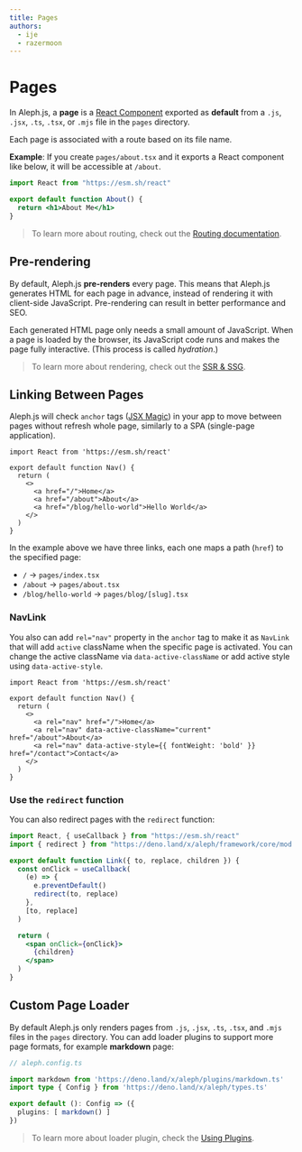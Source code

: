 ```yaml
---
title: Pages
authors:
  - ije
  - razermoon
---
```


# Pages

In Aleph.js, a **page** is a [React Component](https://reactjs.org/docs/components-and-props.html) exported as **default** from a `.js`, `.jsx`, `.ts`, `.tsx`, or `.mjs` file in the `pages` directory.

Each page is associated with a route based on its file name.

**Example**: If you create `pages/about.tsx` and it exports a React component like below, it will be accessible at `/about`.

```jsx
import React from "https://esm.sh/react"

export default function About() {
  return <h1>About Me</h1>
}
```

> To learn more about routing, check out the [Routing documentation](/docs/basic-features/routing).

## Pre-rendering

By default, Aleph.js **pre-renders** every page. This means that Aleph.js generates HTML for each page in advance, instead of rendering it with client-side JavaScript. Pre-rendering can result in better performance and SEO.

Each generated HTML page only needs a small amount of JavaScript. When a page is loaded by the browser, its JavaScript code runs and makes the page fully interactive. (This process is called _hydration_.)

> To learn more about rendering, check out the [SSR & SSG](/docs/basic-features/ssr-and-ssg).

## Linking Between Pages

Aleph.js will check `anchor` tags ([JSX Magic](/docs/advanced-features/jsx-magic)) in your app to move between pages without refresh whole page, similarly to a SPA (single-page application).

```tsx
import React from 'https://esm.sh/react'

export default function Nav() {
  return (
    <>
      <a href="/">Home</a>
      <a href="/about">About</a>
      <a href="/blog/hello-world">Hello World</a>
    </>
  )
}
```

In the example above we have three links, each one maps a path (`href`) to the specified page:

- `/` → `pages/index.tsx`
- `/about` → `pages/about.tsx`
- `/blog/hello-world` → `pages/blog/[slug].tsx`

### NavLink

You also can add `rel="nav"` property in the `anchor` tag to make it as `NavLink` that will add `active` className when the specific page is activated. You can change the active className via `data-active-className` or add active style using `data-active-style`.

```tsx
import React from 'https://esm.sh/react'

export default function Nav() {
  return (
    <>
      <a rel="nav" href="/">Home</a>
      <a rel="nav" data-active-className="current" href="/about">About</a>
      <a rel="nav" data-active-style={{ fontWeight: 'bold' }} href="/contact">Contact</a>
    </>
  )
}
```

### Use the `redirect` function

You can also redirect pages with the `redirect` function:

```jsx
import React, { useCallback } from "https://esm.sh/react"
import { redirect } from "https://deno.land/x/aleph/framework/core/mod.ts"

export default function Link({ to, replace, children }) {
  const onClick = useCallback(
    (e) => {
      e.preventDefault()
      redirect(to, replace)
    },
    [to, replace]
  )

  return (
    <span onClick={onClick}>
      {children}
    </span>
  )
}
```

## Custom Page Loader

By default Aleph.js only renders pages from `.js`, `.jsx`, `.ts`, `.tsx`, and `.mjs` files in the `pages` directory. You can add loader plugins to support more page formats, for example **markdown** page:

```ts
// aleph.config.ts

import markdown from 'https://deno.land/x/aleph/plugins/markdown.ts'
import type { Config } from 'https://deno.land/x/aleph/types.ts'

export default (): Config => ({
  plugins: [ markdown() ]
})
```

> To learn more about loader plugin, check the [Using Plugins](/docs/advanced-features/using-plugins).
